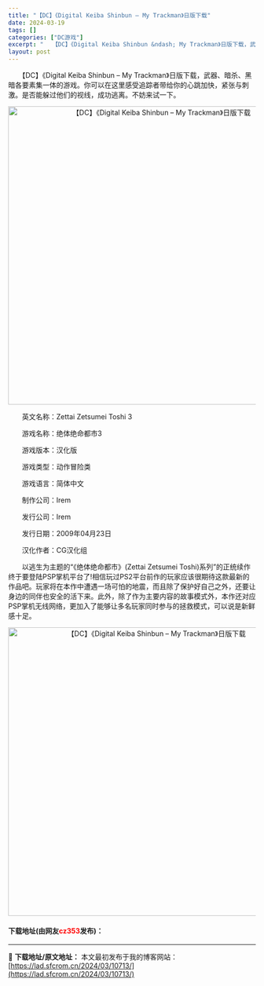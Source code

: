 ```yaml
---
title: "【DC】《Digital Keiba Shinbun – My Trackman》日版下载"
date: 2024-03-19
tags: []
categories: ["DC游戏"]
excerpt: "　　【DC】《Digital Keiba Shinbun &ndash; My Trackman》日版下载，武器、暗杀、黑暗各要素集一体的游戏。你可以在这里感受追踪者带给你的心跳加快，紧张与刺激。是否能躲过他们的视线，成功逃离。不妨来试一下。 　　英文名称：Zettai Zetsumei Toshi&hellip;"
layout: post
---
```


 <p>　　【DC】《Digital Keiba Shinbun &ndash; My Trackman》日版下载，武器、暗杀、黑暗各要素集一体的游戏。你可以在这里感受追踪者带给你的心跳加快，紧张与刺激。是否能躲过他们的视线，成功逃离。不妨来试一下。</p> <p align="center"><img align="" border="0" src="https://lad.sfcrom.cn/wp-content/uploads/2024/03/20240319_65f9b15f1d67e.png" width="608" alt="【DC】《Digital Keiba Shinbun – My Trackman》日版下载" /></p> <p>　　英文名称：Zettai Zetsumei Toshi 3</p> <p>　　游戏名称：绝体绝命都市3</p> <p>　　游戏版本：汉化版</p> <p>　　游戏类型：动作冒险类</p> <p>　　游戏语言：简体中文</p> <p>　　制作公司：Irem</p> <p>　　发行公司：Irem</p> <p>　　发行日期：2009年04月23日</p> <p>　　汉化作者：CG汉化组</p> <p>　　以逃生为主题的&ldquo;《绝体绝命都市》(Zettai Zetsumei Toshi)系列&rdquo;的正统续作终于要登陆PSP掌机平台了!相信玩过PS2平台前作的玩家应该很期待这款最新的作品吧。玩家将在本作中遭遇一场可怕的地震，而且除了保护好自己之外，还要让身边的同伴也安全的活下来。此外，除了作为主要内容的故事模式外，本作还对应PSP掌机无线网络，更加入了能够让多名玩家同时参与的拯救模式，可以说是新鲜感十足。</p> <p align="center"><img align="" border="0" src="https://lad.sfcrom.cn/wp-content/uploads/2024/03/20240319_65f9b15fac78b.png" width="588" alt="【DC】《Digital Keiba Shinbun – My Trackman》日版下载" /></p> <p><h4>下载地址(由网友<font color="red">cz353</font>发布)：</h4></p> 

---
📖 **下载地址/原文地址：** 本文最初发布于我的博客网站：[https://lad.sfcrom.cn/2024/03/10713/](https://lad.sfcrom.cn/2024/03/10713/)

